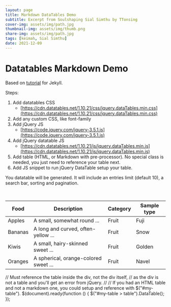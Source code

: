 ```yaml
---
layout: page
title: Markdown DataTables Demo
subtitle: Excerpt from Soulshaping Sial Simthu by TTonsing
cover-img: assets/img/path.jpg
thumbnail-img: assets/img/thumb.png
share-img: assets/img/path.jpg
tags: [keimah, Sial Simthu]
date: 2021-12-09
---
```



<h1>Datatables Markdown Demo</h1>

<p>
  Based on <a href="https://idratherbewriting.com/documentation-theme-jekyll/mydoc_tables.html#jquery-datatables">tutorial</a> for Jekyll.
</p>

Steps:

1. Add datatables CSS
   - [https://cdn.datatables.net/1.10.21/css/jquery.dataTables.min.css](https://cdn.datatables.net/1.10.21/css/jquery.dataTables.min.css)
1. Add any custom CSS, like font-family
1. Add jQuery JS
   - [https://code.jquery.com/jquery-3.5.1.js](https://code.jquery.com/jquery-3.5.1.js)
1. Add jQuery datatable JS
   - [https://cdn.datatables.net/1.10.21/js/jquery.dataTables.min.js](https://cdn.datatables.net/1.10.21/js/jquery.dataTables.min.js)
1. Add table (HTML, or Markdown with pre-processor). No special class is needed, you just need to reference your table next.
1. Add JS snippet to run jQuery DataTable setup your table.

You datatable will be generated. It will include an entries limit (default 10), a search bar, sorting and pagination.

<br>

<div id="my-table">

<!-- The pre-processor for this pen is set to Markdown   -->

| Food    | Description                           | Category | Sample type |
| ------- | ------------------------------------- | -------- | ----------- |
| Apples  | A small, somewhat round ...           | Fruit    | Fuji        |
| Bananas | A long and curved, often-yellow ...   | Fruit    | Snow        |
| Kiwis   | A small, hairy-skinned sweet ...      | Fruit    | Golden      |
| Oranges | A spherical, orange-colored sweet ... | Fruit    | Navel       |

</div>
// Must reference the table inside the div, not the div itself,
// as the div is not a table and you'll get an error from jQuery.
//
// If you had an HTML table and not a markdown one, you could setup <table id="my-table"> and reference with $("#my-table").
$(document).ready(function () {
  $("#my-table > table").DataTable();
});
